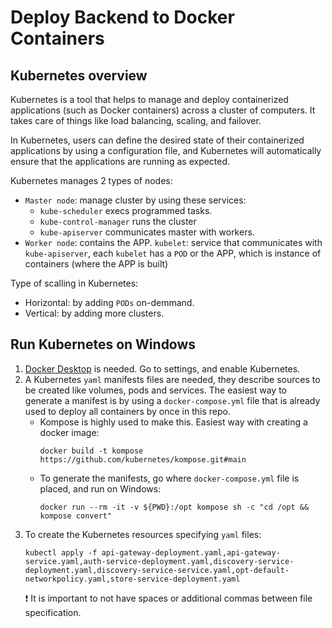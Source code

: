 # Deploy Backend to Docker Containers

## Kubernetes overview
Kubernetes is a tool that helps to manage and deploy containerized applications (such as Docker containers) across a cluster of computers. It takes care of things like load balancing, scaling, and failover.

In Kubernetes, users can define the desired state of their containerized applications by using a configuration file, and Kubernetes will automatically ensure that the applications are running as expected.

Kubernetes manages 2 types of nodes:
- `Master node`: manage cluster by using these services:
    - `kube-scheduler` execs programmed tasks.
    - `kube-control-manager` runs the cluster
    - `kube-apiserver` communicates master with workers.
- `Worker node`: contains the APP.
    `kubelet`: service that communicates with `kube-apiserver`, each `kubelet` has a `POD` or the APP, which is instance of containers (where the APP is built)

Type of scalling in Kubernetes:
- Horizontal: by adding `PODs` on-demmand.
- Vertical: by adding more clusters.

## Run Kubernetes on Windows
1. [Docker Desktop](https://www.docker.com/products/docker-desktop/) is needed. Go to settings, and enable Kubernetes.
2. A Kubernetes `yaml` manifests files are needed, they describe sources to be created like volumes, pods and services. The easiest way to generate a manifest is by using a `docker-compose.yml` file that is already used to deploy all containers by once in this repo.
    - Kompose is highly used to make this. Easiest way with creating a docker image:
        ```
        docker build -t kompose https://github.com/kubernetes/kompose.git#main
        ```
    - To generate the manifests, go where `docker-compose.yml` file is placed, and run on Windows:
        ```
        docker run --rm -it -v ${PWD}:/opt kompose sh -c "cd /opt && kompose convert"
        ```
3. To create the Kubernetes resources specifying `yaml` files:
    ```
    kubectl apply -f api-gateway-deployment.yaml,api-gateway-service.yaml,auth-service-deployment.yaml,discovery-service-deployment.yaml,discovery-service-service.yaml,opt-default-networkpolicy.yaml,store-service-deployment.yaml
    ```
    :heavy_exclamation_mark: It is important to not have spaces or additional commas between file specification.
